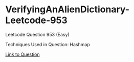 # VerifyingAnAlienDictionary-Leetcode-953

Leetcode Question 953 (Easy)

Techniques Used in Question:
Hashmap

[Link to Question](https://leetcode.com/problems/verifying-an-alien-dictionary/)
